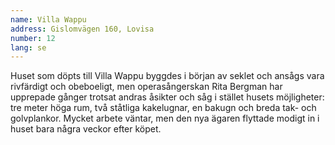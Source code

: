 ```yaml
---
name: Villa Wappu
address: Gislomvägen 160, Lovisa
number: 12
lang: se
---
```

Huset som döpts till Villa Wappu byggdes i början av seklet och ansågs vara rivfärdigt och obeboeligt, men operasångerskan Rita Bergman har upprepade gånger trotsat andras åsikter och såg i stället husets möjligheter: tre meter höga rum, två ståtliga kakelugnar, en bakugn och breda tak- och golvplankor. Mycket arbete väntar, men den nya ägaren flyttade modigt in i huset bara några veckor efter köpet.